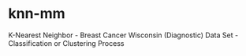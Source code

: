 # knn-mm
K-Nearest Neighbor - Breast Cancer Wisconsin (Diagnostic) Data Set - Classification or Clustering Process
